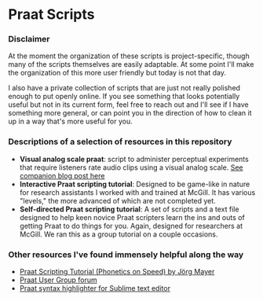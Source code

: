 # Praat Scripts

### Disclaimer
At the moment the organization of these scripts is project-specific, though many of the scripts themselves are easily adaptable. At some point I'll make the organization of this more user friendly but today is not that day.

I also have a private collection of scripts that are just not really polished enough to put openly online. If you see something that looks potentially useful but not in its current form, feel free to reach out and I'll see if I have something more general, or can point you in the direction of how to clean it up in a way that's more useful for you.


### Descriptions of a selection of resources in this repository
- **Visual analog scale praat**: script to administer perceptual experiments that require listeners rate audio clips using a visual analog scale. [See companion blog post here](https://theaknowles.com/post/measuring-speech-intelligibility-in-praat-part1/)
- **Interactive Praat scripting tutorial**: Designed to be game-like in nature for research assistants I worked with and trained at McGill. It has various "levels," the more advanced of which are not completed yet. 
- **Self-directed Praat scripting tutorial**: A set of scripts and a text file designed to help keen novice Praat scripters learn the ins and outs of getting Praat to do things for you. Again, designed for researchers at McGill. We ran this as a group tutorial on a couple occasions.

### Other resources I've found immensely helpful along the way
- [Praat Scripting Tutorial (Phonetics on Speed) by Jörg Mayer](http://praatscripting.lingphon.net/)
- [Praat User Group forum](https://uk.groups.yahoo.com/neo/groups/praat-users/conversations/topics)
- [Praat syntax highlighter for Sublime text editor](https://github.com/mauriciofigueroa/praatSublimeSyntax)
